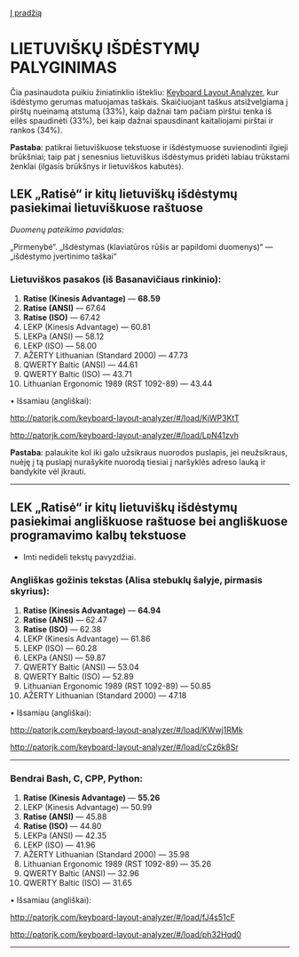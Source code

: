 [Į pradžią](../README.md)


# LIETUVIŠKŲ IŠDĖSTYMŲ PALYGINIMAS

Čia pasinaudota puikiu žiniatinklio ištekliu: [Keyboard Layout Analyzer](http://patorjk.com/keyboard-layout-analyzer/#/main), kur išdėstymo gerumas matuojamas taškais. Skaičiuojant taškus atsižvelgiama į pirštų nueinamą atstumą (33%), kaip dažnai tam pačiam pirštui tenka iš eilės spaudinėti (33%), bei kaip dažnai spausdinant kaitaliojami pirštai ir rankos (34%).

__Pastaba__: patikrai lietuviškuose tekstuose ir išdėstymuose suvienodinti ilgieji brūkšniai; taip pat į senesnius lietuviškus išdėstymus pridėti labiau trūkstami ženklai (ilgasis brūkšnys ir lietuviškos kabutės).


## LEK „Ratisė“ ir kitų lietuviškų išdėstymų pasiekimai lietuviškuose raštuose

 _Duomenų pateikimo pavidalas:_

„Pirmenybė“. „Išdėstymas (klaviatūros rūšis ar papildomi duomenys)“ — „išdėstymo įvertinimo taškai“

### Lietuviškos pasakos (iš Basanavičiaus rinkinio):

1. __Ratise (Kinesis Advantage)__ — __68.59__
2. __Ratise (ANSI)__ — 67.64
3. __Ratise (ISO)__ — 67.42
4. LEKP (Kinesis Advantage) — 60.81
5. LEKPa (ANSI) — 58.12
6. LEKP (ISO) — 58.00
7. AŽERTY Lithuanian (Standard 2000) — 47.73
8. QWERTY Baltic (ANSI) — 44.61
9. QWERTY Baltic (ISO) — 43.71
10. Lithuanian Ergonomic 1989 (RST 1092-89) — 43.44


• Išsamiau (angliškai):

http://patorjk.com/keyboard-layout-analyzer/#/load/KjWP3KtT

http://patorjk.com/keyboard-layout-analyzer/#/load/LpN41zvh

__Pastaba__: palaukite kol iki galo užsikraus nuorodos puslapis, jei neužsikraus, nuėję į tą puslapį nurašykite nuorodą tiesiai į naršyklės adreso lauką ir bandykite vėl įkrauti.

------------------------------

## LEK „Ratisė“ ir kitų lietuviškų išdėstymų pasiekimai angliškuose raštuose bei angliškuose programavimo kalbų tekstuose

+ Imti nedideli tekstų pavyzdžiai.

### Angliškas gožinis tekstas (Alisa stebuklų šalyje, pirmasis skyrius):

1. __Ratise (Kinesis Advantage)__ — __64.94__
2. __Ratise (ANSI)__ — 62.47
3. __Ratise (ISO)__ — 62.38
4. LEKP (Kinesis Advantage) — 61.86
5. LEKP (ISO) — 60.28
6. LEKPa (ANSI) — 59.87
7. QWERTY Baltic (ANSI) — 53.04
8. QWERTY Baltic (ISO) — 52.89
9. Lithuanian Ergonomic 1989 (RST 1092-89) — 50.85
10. AŽERTY Lithuanian (Standard 2000) — 47.18


• Išsamiau (angliškai):

http://patorjk.com/keyboard-layout-analyzer/#/load/KWwj1RMk

http://patorjk.com/keyboard-layout-analyzer/#/load/cCz6k8Sr

------------------------------
### Bendrai Bash, C, CPP, Python:

1. __Ratise (Kinesis Advantage)__ — __55.26__
2. LEKP (Kinesis Advantage) — 50.99
3. __Ratise (ANSI)__ — 45.88
4. __Ratise (ISO)__ — 44.80
5. LEKPa (ANSI) — 42.35
6. LEKP (ISO) — 41.96
7. AŽERTY Lithuanian (Standard 2000) — 35.98
8. Lithuanian Ergonomic 1989 (RST 1092-89) — 35.26
9. QWERTY Baltic (ANSI) — 32.96
10. QWERTY Baltic (ISO) — 31.65


• Išsamiau (angliškai):

http://patorjk.com/keyboard-layout-analyzer/#/load/fJ4s51cF

http://patorjk.com/keyboard-layout-analyzer/#/load/ph32Hqd0

------------------------------
